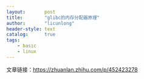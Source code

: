 ```yaml
---
layout:       post
title:        "glibc的内存分配器原理"
author:       "licunlong"
header-style: text
catalog:      true
tags:
    - basic
    - linux
---
```


文章链接：<https://zhuanlan.zhihu.com/p/452423278>
